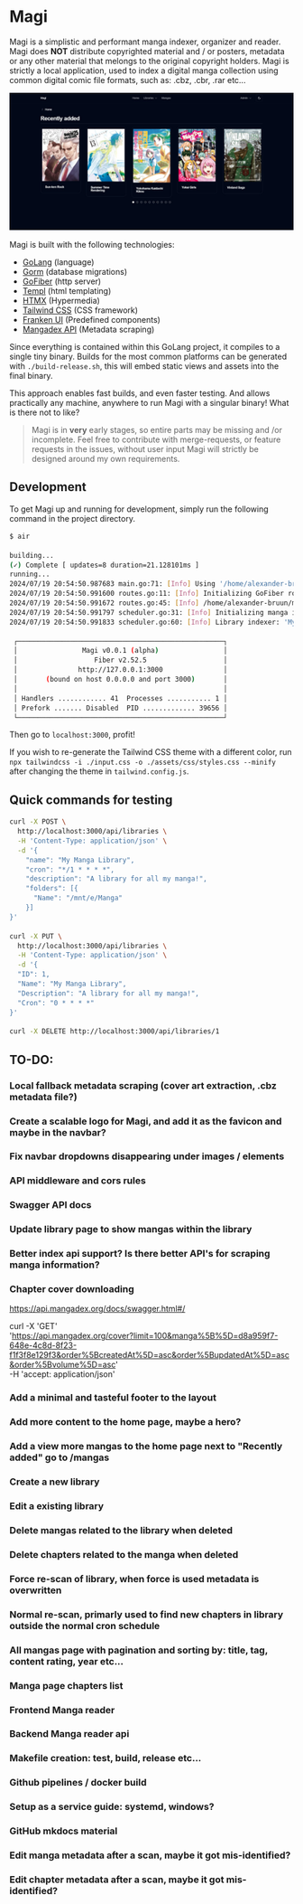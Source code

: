 # Magi

Magi is a simplistic and performant manga indexer, organizer and reader. Magi does **NOT** distribute copyrighted material and / or posters, metadata or any other material that melongs to the original copyright holders. Magi is strictly a local application, used to index a digital manga collection using common digital comic file formats, such as: .cbz, .cbr, .rar etc...

![Magi Frontpage](/assets/img/frontpage.png)

Magi is built with the following technologies:

- [GoLang](https://go.dev/) (language)
- [Gorm](https://gorm.io/index.html) (database migrations)
- [GoFiber](https://docs.gofiber.io/) (http server)
- [Templ](https://templ.guide/) (html templating)
- [HTMX](https://htmx.org/) (Hypermedia)
- [Tailwind CSS](https://tailwindcss.com/) (CSS framework)
- [Franken UI](https://franken-ui.dev/) (Predefined components)
- [Mangadex API](https://api.mangadex.org/docs/) (Metadata scraping)

Since everything is contained within this GoLang project, it compiles to a single tiny binary. Builds for the most common platforms can be generated with `./build-release.sh`, this will embed static views and assets into the final binary.

This approach enables fast builds, and even faster testing. And allows practically any machine, anywhere to run Magi with a singular binary! What is there not to like?

> Magi is in **very** early stages, so entire parts may be missing and /or incomplete. Feel free to contribute with merge-requests, or feature requests in the issues, without user input Magi will strictly be designed around my own requirements.

## Development

To get Magi up and running for development, simply run the following command in the project directory.

```sh
$ air

building...
(✓) Complete [ updates=8 duration=21.128101ms ]
running...
2024/07/19 20:54:50.987683 main.go:71: [Info] Using '/home/alexander-bruun/magi/magi.db' as the database location and '/home/alexander-bruun/magi/cache' as the image caching location.
2024/07/19 20:54:50.991600 routes.go:11: [Info] Initializing GoFiber routes!
2024/07/19 20:54:50.991672 routes.go:45: [Info] /home/alexander-bruun/magi/cache
2024/07/19 20:54:50.991797 scheduler.go:31: [Info] Initializing manga indexer!
2024/07/19 20:54:50.991833 scheduler.go:60: [Info] Library indexer: 'My Manga Library' has been registered (1 * * * *)!

 ┌───────────────────────────────────────────────────┐
 │                Magi v0.0.1 (alpha)                │
 │                   Fiber v2.52.5                   │
 │               http://127.0.0.1:3000               │
 │       (bound on host 0.0.0.0 and port 3000)       │
 │                                                   │
 │ Handlers ............ 41  Processes ........... 1 │
 │ Prefork ....... Disabled  PID ............. 39656 │
 └───────────────────────────────────────────────────┘
```

Then go to `localhost:3000`, profit!

If you wish to re-generate the Tailwind CSS theme with a different color, run `npx tailwindcss -i ./input.css -o ./assets/css/styles.css --minify` after changing the theme in `tailwind.config.js`.

## Quick commands for testing

```sh
curl -X POST \
  http://localhost:3000/api/libraries \
  -H 'Content-Type: application/json' \
  -d '{
    "name": "My Manga Library",
    "cron": "*/1 * * * *",
    "description": "A library for all my manga!",
    "folders": [{
      "Name": "/mnt/e/Manga"
    }]
}'

curl -X PUT \
  http://localhost:3000/api/libraries \
  -H 'Content-Type: application/json' \
  -d '{
  "ID": 1,
  "Name": "My Manga Library",
  "Description": "A library for all my manga!",
  "Cron": "0 * * * *"
}'

curl -X DELETE http://localhost:3000/api/libraries/1
```

## TO-DO:

### Local fallback metadata scraping (cover art extraction, .cbz metadata file?)

### Create a scalable logo for Magi, and add it as the favicon and maybe in the navbar?

### Fix navbar dropdowns disappearing under images / elements

### API middleware and cors rules

### Swagger API docs

### Update library page to show mangas within the library

### Better index api support? Is there better API's for scraping manga information?

### Chapter cover downloading

https://api.mangadex.org/docs/swagger.html#/

curl -X 'GET' \
 'https://api.mangadex.org/cover?limit=100&manga%5B%5D=d8a959f7-648e-4c8d-8f23-f1f3f8e129f3&order%5BcreatedAt%5D=asc&order%5BupdatedAt%5D=asc&order%5Bvolume%5D=asc' \
 -H 'accept: application/json'

### Add a minimal and tasteful footer to the layout

### Add more content to the home page, maybe a hero?

### Add a view more mangas to the home page next to "Recently added" go to /mangas

### Create a new library

### Edit a existing library

### Delete mangas related to the library when deleted

### Delete chapters related to the manga when deleted

### Force re-scan of library, when force is used metadata is overwritten

### Normal re-scan, primarly used to find new chapters in library outside the normal cron schedule

### All mangas page with pagination and sorting by: title, tag, content rating, year etc...

### Manga page chapters list

### Frontend Manga reader

### Backend Manga reader api

### Makefile creation: test, build, release etc...

### Github pipelines / docker build

### Setup as a service guide: systemd, windows?

### GitHub mkdocs material

### Edit manga metadata after a scan, maybe it got mis-identified?

### Edit chapter metadata after a scan, maybe it got mis-identified?
